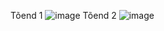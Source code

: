 Tõend 1
![image](https://github.com/JoosepPodekrat/Andmeturve2024/assets/144919619/f3662195-a1c2-464d-81a1-e0f141142299)
Tõend 2
![image](https://github.com/JoosepPodekrat/Andmeturve2024/assets/144919619/609e3c17-97a2-4970-9748-39c59c2142b9)
